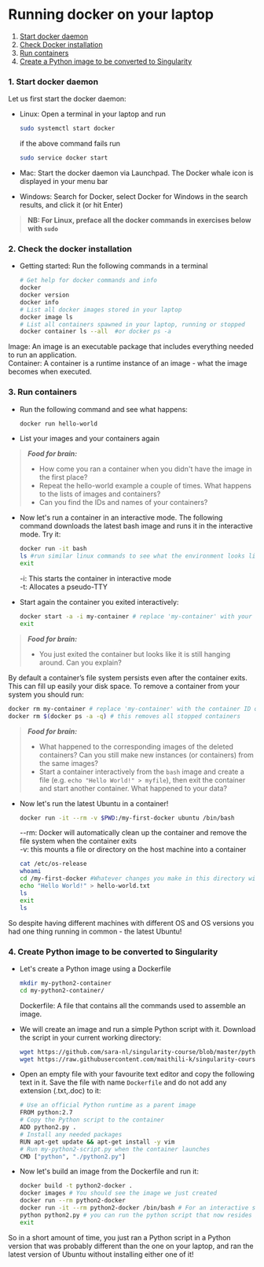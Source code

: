 # Running docker on your laptop

1. [Start docker daemon](#start-docker)
2. [Check Docker installation](#check-docker)
3. [Run containers](#run-containers)
4. [Create a Python image to be converted to Singularity](#create-image) 

### <a name="start-docker"></a> 1. Start docker daemon

Let us first start the docker daemon: 

* Linux: Open a terminal in your laptop and run

    ```sh
    sudo systemctl start docker
    ```
    if the above command fails run 
    ```sh
    sudo service docker start
    ```
* Mac: Start the docker daemon via Launchpad. The Docker whale icon is displayed in your menu bar

* Windows: Search for Docker, select Docker for Windows in the search results, and click it (or hit Enter)

> **NB: For Linux, preface all the docker commands in exercises below with `sudo`**
  
### <a name="check-docker"></a> 2. Check the docker installation

* Getting started: Run the following commands in a terminal  

    ```sh
    # Get help for docker commands and info 
    docker
    docker version
    docker info 
    # List all docker images stored in your laptop
    docker image ls 
    # List all containers spawned in your laptop, running or stopped
    docker container ls --all  #or docker ps -a
    ```

Image: An image  is an executable package that includes everything needed to run an application.    
Container: A container is a runtime instance of an image - what the image becomes when executed. 
    
### <a name="run-containers"></a> 3. Run containers

* Run the following command and see what happens: 

    ```sh
    docker run hello-world
    ```  

* List your images and your containers again

> **_Food for brain:_**
>
> * How come you ran a container when you didn't have the image in the first place?
> * Repeat the hello-world example a couple of times. What happens to the lists of images and containers?  
> * Can you find the IDs and names of your containers?

* Now let's run a container in an interactive mode. The following command downloads the latest bash image and runs it in the interactive mode. Try it:

   ```sh
   docker run -it bash
   ls #run similar linux commands to see what the environment looks like
   exit
   ```
   -i: This starts the container in interactive mode   
   -t: Allocates a pseudo-TTY
   
 * Start again the container you exited interactively:
 
    ```sh
   docker start -a -i my-container # replace 'my-container' with your container ID or name 
   exit
   ```
   
> **_Food for brain:_**
>
> * You just exited the container but looks like it is still hanging around. Can you explain?
   
By default a container’s file system persists even after the container exits. This can fill up easily your disk space. To remove a container from your system you should run:

   ```sh
   docker rm my-container # replace 'my-container' with the container ID or name to be removed
   docker rm $(docker ps -a -q) # this removes all stopped containers
   ```
   
> **_Food for brain:_**
>
> * What happened to the corresponding images of the deleted containers? Can you still make new instances (or containers) from the same images? 
> * Start a container interactively from the `bash` image and create a file (e.g. `echo "Hello World!" > myfile`), then exit the container and start another container. What happened to your data?


* Now let's run the latest Ubuntu in a container!

   ```sh
   docker run -it --rm -v $PWD:/my-first-docker ubuntu /bin/bash 
   ```
   
  --rm: Docker will automatically clean up the container and remove the file system when the container exits  
  -v: this mounts a file or directory on the host machine into a container
 
   
   ```sh
   cat /etc/os-release
   whoami
   cd /my-first-docker #Whatever changes you make in this directory will also be made on your host so be careful!
   echo "Hello World!" > hello-world.txt
   ls
   exit
   ls
   ```
  
So despite having different machines with different OS and OS versions you had one thing running in common - the latest Ubuntu!
    
### <a name="create-image"></a> 4. Create Python image to be converted to Singularity

* Let's create a Python image using a Dockerfile

   ```sh
   mkdir my-python2-container
   cd my-python2-container/
   ```
   
   Dockerfile: A file that contains all the commands used to assemble an image. 

* We will create an image and run a simple Python script with it. Download the script in your current working directory:

   ```sh
   wget https://github.com/sara-nl/singularity-course/blob/master/python2.py
   wget https://raw.githubusercontent.com/maithili-k/singularity-course/master/python2.py
   ```

* Open an empty file with your favourite text editor and copy the following text in it. Save the file with name `Dockerfile` and do not add any extension (.txt,.doc) to it:

   ```sh
   # Use an official Python runtime as a parent image
   FROM python:2.7 
   # Copy the Python script to the container
   ADD python2.py . 
   # Install any needed packages 
   RUN apt-get update && apt-get install -y vim
   # Run my-python2-script.py when the container launches
   CMD ["python", "./python2.py"]
   ```
   
*  Now let's build an image from the Dockerfile and run it:
   
   ```sh
   docker build -t python2-docker .
   docker images # You should see the image we just created
   docker run --rm python2-docker 
   docker run -it --rm python2-docker /bin/bash # For an interactive session
   python python2.py # you can run the python script that now resides in your container
   exit
   ```

So in a short amount of time, you just ran a Python script in a Python version that was probably different than the one on your laptop, and ran the latest version of Ubuntu without installing either one of it! 


<!---#http://www.scmgalaxy.com/tutorials/location-of-dockers-images-in-all-operating-systems/>

